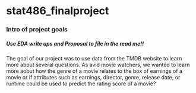# stat486_finalproject

### Intro of project goals


##### Use EDA write ups and Proposal to file in the read me!!
The goal of our project was to use data from the TMDB website to learn more about several questions. As avid movie watchers, we wanted to learn more aobut how the genre of a movie relates to the box of earnings of a movie or if attributes such as earnings, director, genre, release date, or runtime could be used to predict the rating score of a movie? 


